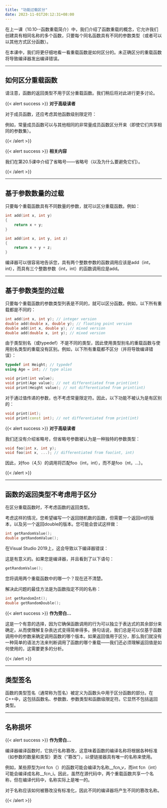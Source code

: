```yaml
---
title: "功能过载区分"
date: 2023-11-01T20:12:31+08:00
---
```


在上一课（10.10--函数重载简介）中，我们介绍了函数重载的概念，它允许我们创建具有相同名称的多个函数，只要每个同名函数具有不同的参数类型（或者可以以其他方式区分函数）。

在本课中，我们将更仔细地看一看重载函数是如何区分的。未正确区分的重载函数将导致编译器发出编译错误。

***
## 如何区分重载函数

请注意，函数的返回类型不用于区分重载函数。我们稍后将对此进行更多讨论。

{{< alert success >}}
**对于高级读者**

对于成员函数，还应考虑其他函数级别限定符：

例如，常量成员函数可以与其他相同的非常量成员函数区分开来（即使它们共享相同的参数集）。

{{< /alert >}}

{{< alert success >}}
**相关内容**

我们在第20.5课中介绍了省略号——省略号（以及为什么要避免它们）。

{{< /alert >}}

***
## 基于参数数量的过载

只要每个重载函数具有不同数量的参数，就可以区分重载函数。例如：

```C++
int add(int x, int y)
{
    return x + y;
}

int add(int x, int y, int z)
{
    return x + y + z;
}
```

编译器可以很容易地告诉您，具有两个整数参数的函数调用应该是add（int，int），而具有三个整数参数（int，int）的函数调用应是add。

***
## 基于参数类型的过载

只要每个重载函数的参数类型列表是不同的，就可以区分函数。例如，以下所有重载都是不同的：

```C++
int add(int x, int y); // integer version
double add(double x, double y); // floating point version
double add(int x, double y); // mixed version
double add(double x, int y); // mixed version
```

由于类型别名（或typedef）不是不同的类型，因此使用类型别名的重载函数与使用别名类型的重载没有区别。例如，以下所有重载都不区分（并将导致编译错误）：

```C++
typedef int Height; // typedef
using Age = int; // type alias

void print(int value);
void print(Age value); // not differentiated from print(int)
void print(Height value); // not differentiated from print(int)
```

对于通过值传递的参数，也不考虑常量限定符。因此，以下功能不被认为是有区别的：

```C++
void print(int);
void print(const int); // not differentiated from print(int)
```

{{< alert success >}}
**对于高级读者**

我们还没有介绍省略号，但省略号参数被认为是一种独特的参数类型：

```C++
void foo(int x, int y);
void foo(int x, ...); // differentiated from foo(int, int)
```

因此，对foo（4,5）的调用将匹配foo（int，int），而不是foo（nt，…）。

{{< /alert >}}

***
## 函数的返回类型不考虑用于区分

在区分重载函数时，不考虑函数的返回类型。

考虑这样的情况，您希望编写一个返回随机数的函数，但需要一个返回int的版本，以及另一个返回double的版本。您可能会尝试这样做：

```C++
int getRandomValue();
double getRandomValue();
```

在Visual Studio 2019上，这会导致以下编译器错误：

这是有意义的。如果您是编译器，并且看到了以下语句：

```C++
getRandomValue();
```

您将调用两个重载函数中的哪一个？现在还不清楚。

解决此问题的最佳方法是为函数指定不同的名称：

```C++
int getRandomInt();
double getRandomDouble();
```

{{< alert success >}}
**作为旁白…**

这是一个有意的选择，因为它确保函数调用的行为可以独立于表达式的其余部分来确定，从而使理解复杂表达式变得简单得多。换句话说，我们总是可以仅基于函数调用中的参数来确定调用函数的哪个版本。如果返回值用于区分，那么我们就没有一种简单的语法方法来判断调用了函数的哪个重载——我们还必须理解返回值是如何使用的，这需要更多的分析。

{{< /alert >}}

***
## 类型签名

函数的类型签名（通常称为签名）被定义为函数头中用于区分函数的部分。在C++中，这包括函数名、参数数、参数类型和函数级限定符。它显然不包括返回类型。

***
## 名称损坏

{{< alert success >}}
**作为旁白…**

编译器编译函数时，它执行名称篡改，这意味着函数的编译名称将根据各种标准（如参数的数量和类型）更改（“篡改”），以便链接器具有唯一的名称来使用。

例如，某些原型为int fcn（）的函数可能会编译为名称__fcn_v，而int fcn（int）可能会编译成名称__fcn_i。因此，虽然在源代码中，两个重载函数共享一个名称，但在编译代码中，名称实际上是唯一的。

对于名称应该如何被篡改没有标准化，因此不同的编译器将产生不同的篡改名称。

{{< /alert >}}

